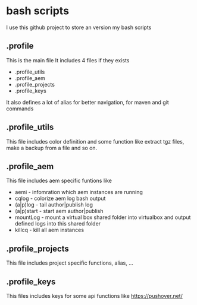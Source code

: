 # bash scripts

I use this github project to store an version my bash scripts

## .profile
This is the main file
It includes 4 files if they exists

- .profile_utils
- .profile_aem
- .profile_projects
- .profile_keys 

It also defines a lot of alias for better navigation, for maven and git 
commands

## .profile_utils
This file includes color definition and some function like extract tgz files, 
make a backup from a file and so on.


## .profile_aem
This file includes aem specific funtions like 
- aemi - infomration which aem instances are running
- cqlog - colorize aem log bash output
- (a|p)log - tail author|publish log
- (a|p)start - start aem author|publish
- mountLog - mount a virtual box shared folder into virtualbox and output defined logs into this shared folder
- killcq - kill all aem instances

## .profile_projects
This file includes project specific functions, alias, ...

## .profile_keys
This files includes keys for some api functions like https://pushover.net/
